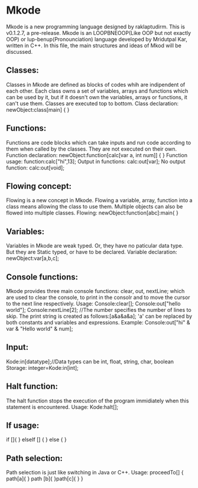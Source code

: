 # Mkode
Mkode is a new programming language designed by raklaptudirm. 
This is v0.1.2.7, a pre-release.
Mkode is an LOOPBNEOOP(Like OOP but not exactly OOP) or lup-benup(Pronounciation) language developed by Mridutpal Kar, written in C++.
In this file, the main structures and ideas of Mkod will be discussed.

## Classes:
Classes in Mkode are defined as blocks of codes whih are indipendent of each other. Each class owns a set of variables, arrays and functions which can be used by it, but if it doesn't own the variables, arrays or functions, it can't use them. Classes are executed top to bottom.
Class declaration: newObject:class[main] {
                   }

## Functions:
Functions are code blocks which can take inputs and run code according to them when called by the classes. They are not executed on their own.
Function declaration: newObject:function[calc[var a, int num]] {
                      }
Function usage: function:calc["hi",13];
Output in functions: calc:out[var];
No output function: calc:out[void];

## Flowing concept:
Flowing is a new concept in Mkode. Flowing a variable, array, function into a class means allowing the class to use them. Multiple objects can also be flowed into multiple classes.
Flowing: newObject:function[abc]:main{
         }

## Variables:
Variables in Mkode are weak typed. Or, they have no paticular data type. But they are Static typed, or have to be declared.
Variable declaration: newObject:var[a,b,c];

## Console functions:
Mkode provides three main console functions: clear, out, nextLine; which are used to clear the console, to print in the consolr and to move the cursor to the next line respectively.
Usage: Console:clear[];
Console:out["hello world"];
Console:nextLine[2]; //The number specifies the number of lines to skip.
The print string is created as follows:[a&a&a&a];
'a' can be replaced by both constants and variables and expressions.
Example: Console:out["hi" & var & "Hello world" & num];

## Input:
Kode:in[datatype];//Data types can be int, float, string, char, boolean
Storage: integer=Kode:in[int];

## Halt function:
The halt function stops the execution of the program immidiately when this statement is encountered.
Usage: Kode:halt[];

## If usage:
if []{
} elseIf [] {
} else {
}

## Path selection:
Path selection is just like switching in Java or C++.
Usage: 
proceedTo[] {
    path[a]{
    } path [b]{
    }path[c]{
    }
}
